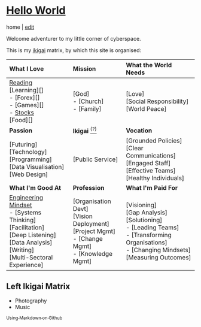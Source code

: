 # [Hello World](https://alwinwoo.github.io/)
home | [edit](https://github.com/alwinwoo/alwinwoo.github.io/edit/master/index.md)

Welcome adventurer to my little corner of cyberspace.

This is my [ikigai][ikigai] matrix, by which this site is organised:

What I Love             | Mission                                 | What the World Needs
:---                    | :---                                    | :---
[Reading][]<br>[Learning][]<br>- [Forex][]<br>- [Games][]<br>- [Stocks][]<br>[Food][]<br> | [God]<br>- [Church]<br>- [Family]<br> | [Love]<br>[Social Responsibility]<br>[World Peace]
**Passion**             | **Ikigai** [<sup>(?)</sup>][ikigai]     | **Vocation**
[Futuring]<br>[Technology]<br>[Programming]<br>[Data Visualisation]<br>[Web Design] | [Public Service]<br> | [Grounded Policies]<br>[Clear Communications]<br>[Engaged Staff]<br>[Effective Teams]<br>[Healthy Individuals]
**What I'm Good At**    | **Profession**                          | **What I'm Paid For**
[Engineering Mindset][eng]<br>- [Systems Thinking]<br>[Facilitation]<br>[Deep Listening]<br>[Data Analysis]<br>[Writing]<br>[Multi-Sectoral Experience]<br> | [Organisation Devt]<br>[Vision Deployment]<br>[Project Mgmt]<br>- [Change Mgmt]<br>- [Knowledge Mgmt] | [Visioning]<br>[Gap Analysis]<br>[Solutioning]<br>- [Leading Teams]<br>- [Transforming Organisations]<br>- [Changing Mindsets]<br>[Measuring Outcomes]<br>

## Left Ikigai Matrix
- Photography
- Music

[<sub>Using Markdown on Github</sub>][GH]

[eng]:      https://alwinwoo.github.io/pages/engineering.html       "Engineering Mindset"
[GH]:       https://alwinwoo.github.io/pages/github.html            "GitHub and Markdown"
[ikigai]:   https://alwinwoo.github.io/pages/ikigai.html            "Ikigai"
[reading]:  https://alwinwoo.github.io/pages/reading.html           "Reading"
[stocks]:   https://alwinwoo.github.io/stocks.html                  "Stocks"
